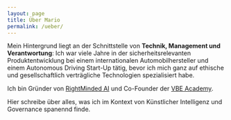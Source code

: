 ```yaml
---
layout: page
title: Über Mario
permalink: /ueber/
---
```


Mein Hintergrund liegt an der Schnittstelle von **Technik, Management
und Verantwortung**: Ich war viele Jahre in der sicherheitsrelevanten
Produktentwicklung bei einem internationalen Automobilhersteller und
einem Autonomous Driving Start-Up tätig, bevor ich mich ganz auf
ethische und gesellschaftlich verträgliche Technologien spezialisiert
habe.

Ich bin Gründer von [RightMinded AI](https://rightminded.ai) und
Co-Founder der [VBE Academy](https://vbe.academy).

Hier schreibe über alles, was ich im Kontext von Künstlicher
Intelligenz und Governance spanennd finde.

